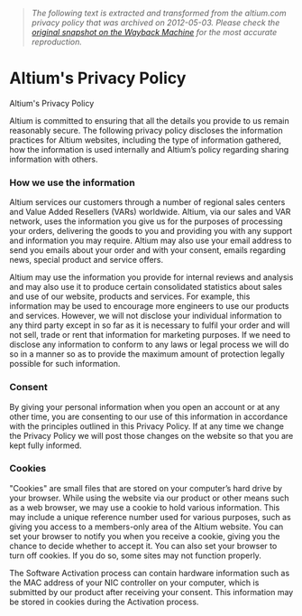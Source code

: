 > *The following text is extracted and transformed from the altium.com privacy policy that was archived on 2012-05-03. Please check the [original snapshot on the Wayback Machine](https://web.archive.org/web/20120503075750id_/http%3A//www.altium.com/en/altiumsprivacypolicy.cfm) for the most accurate reproduction.*

# Altium's Privacy Policy

Altium's Privacy Policy 

Altium is committed to ensuring that all the details you provide to us remain reasonably secure. The following privacy policy discloses the information practices for Altium websites, including the type of information gathered, how the information is used internally and Altium’s policy regarding sharing information with others.

### How we use the information

Altium services our customers through a number of regional sales centers and Value Added Resellers (VARs) worldwide. Altium, via our sales and VAR network, uses the information you give us for the purposes of processing your orders, delivering the goods to you and providing you with any support and information you may require. Altium may also use your email address to send you emails about your order and with your consent, emails regarding news, special product and service offers.

Altium may use the information you provide for internal reviews and analysis and may also use it to produce certain consolidated statistics about sales and use of our website, products and services. For example, this information may be used to encourage more engineers to use our products and services. However, we will not disclose your individual information to any third party except in so far as it is necessary to fulfil your order and will not sell, trade or rent that information for marketing purposes. If we need to disclose any information to conform to any laws or legal process we will do so in a manner so as to provide the maximum amount of protection legally possible for such information.

### Consent

By giving your personal information when you open an account or at any other time, you are consenting to our use of this information in accordance with the principles outlined in this Privacy Policy. If at any time we change the Privacy Policy we will post those changes on the website so that you are kept fully informed.

### Cookies

"Cookies" are small files that are stored on your computer’s hard drive by your browser. While using the website via our product or other means such as a web browser, we may use a cookie to hold various information. This may include a unique reference number used for various purposes, such as giving you access to a members-only area of the Altium website. You can set your browser to notify you when you receive a cookie, giving you the chance to decide whether to accept it. You can also set your browser to turn off cookies. If you do so, some sites may not function properly.

The Software Activation process can contain hardware information such as the MAC address of your NIC controller on your computer, which is submitted by our product after receiving your consent. This information may be stored in cookies during the Activation process.
